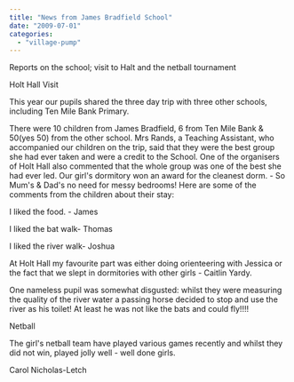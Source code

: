 ```yaml
---
title: "News from James Bradfield School"
date: "2009-07-01"
categories: 
  - "village-pump"
---
```


Reports on the school; visit to Halt and the netball tournament

Holt Hall Visit

This year our pupils shared the three day trip with three other schools, including Ten Mile Bank Primary.

There were 10 children from James Bradfield, 6 from Ten Mile Bank & 50(yes 50) from the other school. Mrs Rands, a Teaching Assistant, who accompanied our children on the trip, said that they were the best group she had ever taken and were a credit to the School. One of the organisers of Holt Hall also commented that the whole group was one of the best she had ever led. Our girl's dormitory won an award for the cleanest dorm. - So Mum's & Dad's no need for messy bedrooms! Here are some of the comments from the children about their stay:

I liked the food. - James

I liked the bat walk- Thomas

I liked the river walk- Joshua

At Holt Hall my favourite part was either doing orienteering with Jessica or the fact that we slept in dormitories with other girls - Caitlin Yardy.

One nameless pupil was somewhat disgusted: whilst they were measuring the quality of the river water a passing horse decided to stop and use the river as his toilet! At least he was not like the bats and could fly!!!!

Netball

The girl's netball team have played various games recently and whilst they did not win, played jolly well - well done girls.

Carol Nicholas-Letch
